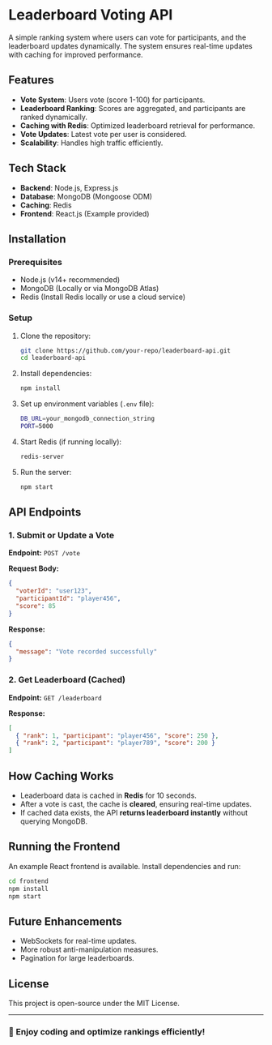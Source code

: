# Leaderboard Voting API

A simple ranking system where users can vote for participants, and the leaderboard updates dynamically. The system ensures real-time updates with caching for improved performance.

## Features
- **Vote System**: Users vote (score 1-100) for participants.
- **Leaderboard Ranking**: Scores are aggregated, and participants are ranked dynamically.
- **Caching with Redis**: Optimized leaderboard retrieval for performance.
- **Vote Updates**: Latest vote per user is considered.
- **Scalability**: Handles high traffic efficiently.

## Tech Stack
- **Backend**: Node.js, Express.js
- **Database**: MongoDB (Mongoose ODM)
- **Caching**: Redis
- **Frontend**: React.js (Example provided)

## Installation

### Prerequisites
- Node.js (v14+ recommended)
- MongoDB (Locally or via MongoDB Atlas)
- Redis (Install Redis locally or use a cloud service)

### Setup
1. Clone the repository:
   ```sh
   git clone https://github.com/your-repo/leaderboard-api.git
   cd leaderboard-api
   ```
2. Install dependencies:
   ```sh
   npm install
   ```
3. Set up environment variables (`.env` file):
   ```sh
   DB_URL=your_mongodb_connection_string
   PORT=5000
   ```
4. Start Redis (if running locally):
   ```sh
   redis-server
   ```
5. Run the server:
   ```sh
   npm start
   ```

## API Endpoints

### 1. Submit or Update a Vote
**Endpoint:** `POST /vote`

**Request Body:**
```json
{
  "voterId": "user123",
  "participantId": "player456",
  "score": 85
}
```
**Response:**
```json
{
  "message": "Vote recorded successfully"
}
```

### 2. Get Leaderboard (Cached)
**Endpoint:** `GET /leaderboard`

**Response:**
```json
[
  { "rank": 1, "participant": "player456", "score": 250 },
  { "rank": 2, "participant": "player789", "score": 200 }
]
```

## How Caching Works
- Leaderboard data is cached in **Redis** for 10 seconds.
- After a vote is cast, the cache is **cleared**, ensuring real-time updates.
- If cached data exists, the API **returns leaderboard instantly** without querying MongoDB.

## Running the Frontend
An example React frontend is available. Install dependencies and run:
```sh
cd frontend
npm install
npm start
```

## Future Enhancements
- WebSockets for real-time updates.
- More robust anti-manipulation measures.
- Pagination for large leaderboards.

## License
This project is open-source under the MIT License.

---
### 🚀 Enjoy coding and optimize rankings efficiently!

